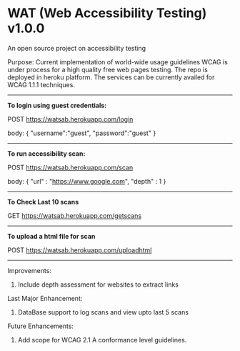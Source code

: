 # WAT (Web Accessibility Testing) v1.0.0
An open source project on accessibility testing

Purpose: Current implementation of world-wide usage guidelines WCAG is under process for a high quality free web pages testing.
The repo is deployed in heroku platform. The services can be currently availed for WCAG 1.1.1 techniques.

*****************************************
**To login using guest credentials:**

POST https://watsab.herokuapp.com/login

body:
{
  "username":"guest",
  "password":"guest"
}
*****************************************
**To run accessibility scan:**

POST https://watsab.herokuapp.com/scan

body:
{
  "url" : "https://www.google.com",
  "depth" : 1
}
*****************************************
**To Check Last 10 scans** 

GET https://watsab.herokuapp.com/getscans

*****************************************
**To upload a html file for scan**

POST https://watsab.herokuapp.com/uploadhtml
*****************************************

Improvements:
1. Include depth assessment for websites to extract links

Last Major Enhancement:
1. DataBase support to log scans and view upto last 5 scans

Future Enhancements:
1. Add scope for WCAG 2.1 A conformance level guidelines.

